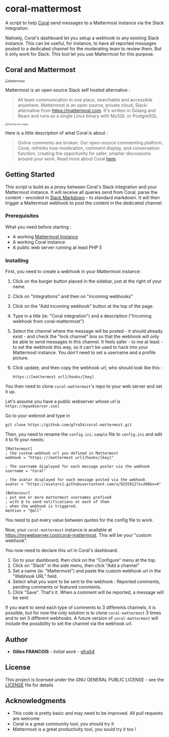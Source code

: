 # coral-mattermost
A script to help [Coral](https://coralproject.net/) send messages to a Mattermost instance via the Slack integration.

Natively, Coral's dashboard let you setup a webhook to any existing Slack instance. This can be useful, for instance, to have all reported messages posted to a dedicated channel for the moderating team to review them. But it only work for Slack. This tool let you use Mattermost for this purpose.

## Coral and Mattermost 

<img src="https://about.mattermost.com/wp-content/uploads/2017/08/Mattermost-Logo-Blue.svg" alt="Mattermost" style="zoom:67%;" />

Mattermost is an open source Slack self hosted alternative :

> All team communication in one place, searchable and accessible anywhere. Mattermost is an open source, private cloud, Slack-alternative from https://mattermost.com. It's written in Golang and React and runs as a single Linux binary with MySQL or PostgreSQL. 

<img src="https://cdn.vox-cdn.com/thumbor/104MCEWzKTgejtBSadMsOq1ZSnE=/0x0:1013x389/1200x0/filters:focal(0x0:1013x389):no_upscale()/cdn.vox-cdn.com/uploads/chorus_asset/file/19184651/Logo_horizontal_color__1_.png" alt="Coral by Vox media" style="zoom: 50%;" />

Here is a little description of what Coral is about : 

> Online comments are broken. Our open-source commenting platform, Coral, rethinks how moderation, comment display, and conversation function, creating the opportunity for safer, smarter discussions around your work. Read more about Coral [here](https://coralproject.net/talk).

## Getting Started

This script is build as a proxy between Coral's Slack integration and your Mattermost instance. It will receive all queries send from Coral, parse the content - encoded in [Slack Markdown](https://www.markdownguide.org/tools/slack/) - to standard markdown. It will then trigger a Mattermost webhook to post the content in the dedicated channel.

### Prerequisites

What you need before starting : 

- A working [Mattermost Instance](https://docs.mattermost.com/guides/administrator.html#installing-mattermost) 
- A working Coral instance
- A public web server running at least PHP 5



### Installing

First, you need to create a webhook in your Mattermost instance: 

1. Click on the burger button placed in the sidebar, just at the right of your name.

2. Click on "Integrations" and then on "incoming webhooks"

3.  Click on the "Add incoming webhook" button at the top of the page.

4. Type in a title (ie: "Coral integration") and a description ("Incoming webhook from coral-mattermost")

5. Select the channel where the message will be posted - it should already exist - and check the "lock channel" box so that the webhook will only be able to send messages in this channel. It feels safer - to me at least - to set the webhook this way, so it can't be used to hack into your Mattermost instance. You don't need to set a username and a profile picture.

6. Click update, and then copy the webhook url, who should look like this : 

   ```url
   https://[mattermost url]/hooks/[key]
   ```

   

You then need to clone `coral-mattermost`'s repo to your web server and set it up.

Let's assume you have a public webserver whose url is `https://mywebserver.cool`

Go to your webroot and type in

```shell
git clone https://github.com/gfra54/coral-mattermost.git
```

Then, you need to rename the `config.ini.sample` file to `config.ini` and edit it to fit your needs:

````
[Mattermost]
; the custom webhook url you defined in Mattermost
webhook = "https://[mattermost url]/hooks/[key]"

; The username displayed for each message poster via the webhook
username = "Coral"

; the avatar displayed for each message posted via the webhook 
avatar = "https://avatars1.githubusercontent.com/u/9255912?s=200&v=4"

[Behaviour]
; put one or more mattermost usernames prefixed 
; with @ to send notifications ot each of them
; when the webhook is triggered.
mention = "@all"
````

You need to put every value between quotes for the config file to work.

Now, your `coral-mattermost` instance is available at https://mywebserver.cool/coral-mattermost. This will be your "custom webhook".

You now need to declare this url in Coral's dashboard.

1. Go to your dashboard, then click on the "Configure" menu at the top.
2. Click on "Slack" in the side menu, then click "Add a channel"
3. Set a name (ie: "Mattermost") and paste the custom webhook url in the "Webhook URL" field.
4. Select what you want to be sent to the webhook : Reported comments, pending comments or featured comments.
5. Click "Save". That's it. When a comment will be reported, a message will be sent 

If you want to send each type of comments to 3 differents channels, it is possible, but for now the only solution is to clone `coral-mattermost` 3 times and to set 3 different webhooks. A future version of `coral-mattermost` will include the possibility to set the channel via the webhook url. 

## Author

* **Gilles FRANCOIS** - *Initial work* - [gfra54](https://github.com/gfra54)

## License

This project is licensed under the GNU GENERAL PUBLIC LICENSE - see the [LICENSE](LICENSE) file for details

## Acknowledgments

* This code is pretty basic and may need to be improved. All pull requests are welcome
* Coral is a great community tool, you should try it
* Mattermost is a great productivity tool, you sould try it too !

